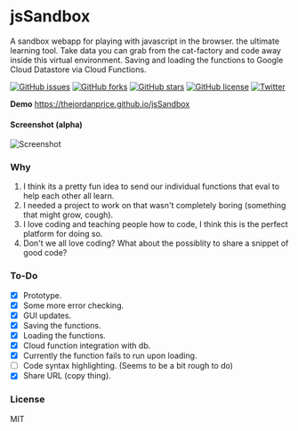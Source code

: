 # jsSandbox

A sandbox webapp for playing with javascript in the browser. the ultimate learning tool. Take data you can grab from the cat-factory and code away inside this virtual environment. Saving and loading the functions to Google Cloud Datastore via Cloud Functions.

[![GitHub issues](https://img.shields.io/github/issues/thejordanprice/jsSandbox.svg)](https://github.com/thejordanprice/jsSandbox/issues)
[![GitHub forks](https://img.shields.io/github/forks/thejordanprice/jsSandbox.svg)](https://github.com/thejordanprice/jsSandbox/network)
[![GitHub stars](https://img.shields.io/github/stars/thejordanprice/jsSandbox.svg)](https://github.com/thejordanprice/jsSandbox/stargazers)
[![GitHub license](https://img.shields.io/github/license/thejordanprice/jsSandbox.svg)](https://github.com/thejordanprice/jsSandbox/blob/master/LICENSE)
[![Twitter](https://img.shields.io/twitter/url/https/github.com/thejordanprice/jsSandbox.svg?style=social)](https://twitter.com/intent/tweet?text=Wow:&url=https%3A%2F%2Fgithub.com%2Fthejordanprice%2FjsSandbox)

**Demo** https://thejordanprice.github.io/jsSandbox

#### Screenshot (alpha)

![Screenshot](https://i.imgur.com/mXcdCFm.png)

### Why

1. I think its a pretty fun idea to send our individual functions that eval to help each other all learn.
2. I needed a project to work on that wasn't completely boring (something that might grow, cough).
3. I love coding and teaching people how to code, I think this is the perfect platform for doing so.
4. Don't we all love coding? What about the possiblity to share a snippet of good code?

### To-Do

- [x] Prototype.
- [x] Some more error checking.
- [x] GUI updates.
- [x] Saving the functions.
- [x] Loading the functions.
- [x] Cloud function integration with db.
- [x] Currently the function fails to run upon loading.
- [ ] Code syntax highlighting. (Seems to be a bit rough to do)
- [x] Share URL (copy thing).

### License

MIT